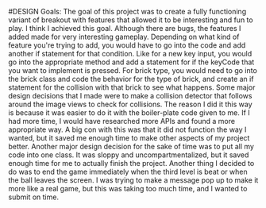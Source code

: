#DESIGN
Goals: The goal of this project was to create
       a fully functioning variant of breakout 
       with features that allowed it to be 
       interesting and fun to play. I think
       I achieved this goal. Although there are bugs,
       the features I added made for very interesting 
       gameplay. 
       Depending on what kind of feature
       you're trying to add, you would have to go 
       into the code and add another if statement
       for that condition. Like for a new key input, 
       you would go into the appropriate method and
       add a statement for if the keyCode 
       that you want to implement is pressed.
       For brick type, you would need to go into
       the brick class and code the behavior for
       the type of brick, and create an if statement 
       for the collision with that brick to see
       what happens. 
       Some major design decisions that I made were
       to make a collision detector that follows
       around the image views to check for 
       collisions. The reason I did it this way is 
       because it was easier to do it with the 
       boiler-plate code given to me. If I had more
       time, I would have researched more APIs 
       and found a more appropriate way. A big
       con with this was that it did not function
       the way I wanted, but it saved me enough time
       to make other aspects of my project better.
       Another major design decision for the sake
       of time was to put all my code into one class.
       It was sloppy and uncompartmentalized, but
       it saved enough time for me to actually finish
       the project.
       Another thing I decided to do was to end the
       game immediately when the third level is beat
       or when the ball leaves the screen. I was
       trying to make a message pop up to make it 
       more like a real game, but this was taking too
       much time, and I wanted to submit on time. 
       